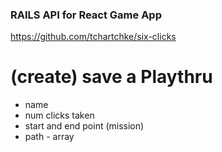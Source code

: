 ### RAILS API for React Game App
https://github.com/tchartchke/six-clicks


# (create) save a Playthru
 - name
 - num clicks taken
 - start and end point (mission)
 - path - array